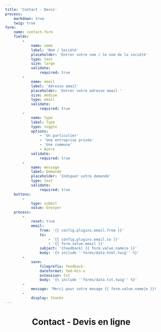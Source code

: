 ```yaml
---
title: 'Contact - Devis'
process:
    markdown: true
    twig: true
form:
    name: contact-form
    fields:
        -
            name: name
            label: 'Nom / Société'
            placeholder: 'Entrer votre nom / le nom de la société'
            type: text
            size: large
            validate:
                required: true
        -
            name: email
            label: 'Adresse email'
            placeholder: 'Entrer votre adresse email '
            size: medium
            type: email
            validate:
                required: true
        -
            name: type
            label: Type
            type: toggle
            options:
                - 'Un particulier'
                - 'Une entreprise privée'
                - 'Une commune'
                - Autre
            validate:
                required: true
        -
            name: message
            label: Demande
            placeholder: 'Indiquer votre demande'
            type: text
            validate:
                required: true
    buttons:
        -
            type: submit
            value: Envoyer
    process:
        -
            reset: true
            email:
                from: '{{ config.plugins.email.from }}'
                to:
                    - '{{ config.plugins.email.to }}'
                    - '{{ form.value.email }}'
                subject: '[Feedback] {{ form.value.name|e }}'
                body: '{% include ''forms/data.html.twig'' %}'
        -
            save:
                fileprefix: feedback-
                dateformat: Ymd-His-u
                extension: txt
                body: '{% include ''forms/data.txt.twig'' %}'
        -
            message: 'Merci pour votre mesage {{ form.value.name|e }}!'
        -
            display: thanks
---
```


<center><h1>Contact - Devis en ligne</h1></center>
